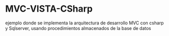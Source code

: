 # MVC-VISTA-CSharp
ejemplo donde se implementa la arquitectura de desarrollo MVC con csharp y Sqlserver, usando procedimientos almacenados de la base de datos
